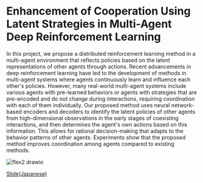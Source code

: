 # Enhancement of Cooperation Using Latent Strategies in Multi-Agent Deep Reinforcement Learning

In this project, we propose a distributed reinforcement learning method in a multi-agent environment that reflects policies based on the latent representations of other agents through actions. Recent advancements in deep reinforcement learning have led to the development of methods in multi-agent systems where agents continuously learn and influence each other's policies. However, many real-world multi-agent systems include various agents with pre-learned behaviors or agents with strategies that are pre-encoded and do not change during interactions, requiring coordination with each of them individually. Our proposed method uses neural network-based encoders and decoders to identify the latent policies of other agents from high-dimensional observations in the early stages of coexisting interactions, and then determines the agent's own actions based on this information. This allows for rational decision-making that adapts to the behavior patterns of other agents. Experiments show that the proposed method improves coordination among agents compared to existing methods.


![flex2 drawio](https://github.com/user-attachments/assets/3789bf0f-702a-416a-b711-1aa9c755663e)


[Slide(Japanese)](https://docs.google.com/presentation/d/1qUvWrNbslC7cQtsB5xzKR1Sm5Pz1_hmI_ZwqukqK-ys/edit?usp=sharing)
